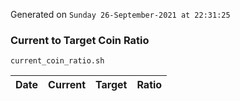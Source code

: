 Generated on `Sunday 26-September-2021 at 22:31:25`

### Current to Target Coin Ratio
`current_coin_ratio.sh`

Date|Current|Target|Ratio
---|---|---|---
